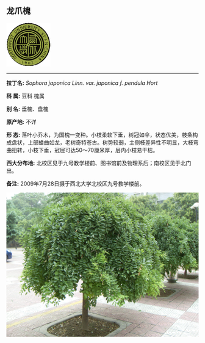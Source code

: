 ## 龙爪槐

![西北大学校园网络植物志](JPG/nwu.gif)

---

**拉丁名:**  _Sophora japonica Linn. var. japonica f. pendula Hort_

**科 属:** 豆科 槐属

**别 名:** 垂槐、盘槐

**原产地:** 不详

**形  态:** 落叶小乔木，为国槐一变种。小枝柔软下垂，树冠如伞，状态优美，枝条构成盘状，上部蟠曲如龙，老树奇特苍古。树势较弱，主侧枝差异性不明显，大枝弯曲扭转，小枝下垂，冠层可达50～70厘米厚，层内小枝易干枯。

**西大分布地:** 北校区见于九号教学楼前、图书馆前及物理系后；南校区见于北门出。

**备注:** 2009年7月28日摄于西北大学北校区九号教学楼前。　

![龙爪槐](JPG/龙爪槐.JPG) 

